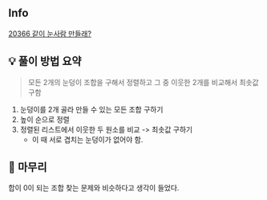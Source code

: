 ## Info
[20366 같이 눈사람 만들래?](https://www.acmicpc.net/problem/20366)

## 💡 풀이 방법 요약
> 모든 2개의 눈덩이 조합을 구해서 정렬하고 그 중 이웃한 2개를 비교해서 최솟값 구함

1. 눈덩이를 2개 골라 만들 수 있는 모든 조합 구하기
2. 높이 순으로 정렬
3. 정렬된 리스트에서 이웃한 두 원소를 비교 ->  최솟값 구하기
    - 이 때 서로 겹치는 눈덩이가 없어야 함.

## 🙂 마무리
합이 0이 되는 조합 찾는 문제와 비슷하다고 생각이 들었다.
